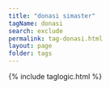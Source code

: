 ```yaml
---
title: "donasi simaster"
tagName: donasi
search: exclude
permalink: tag-donasi.html
layout: page
folder: tags
---
```

{% include taglogic.html %}